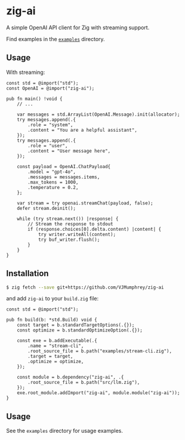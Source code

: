 # zig-ai

A simple OpenAI API client for Zig with streaming support.

Find examples in the [`examples`](./examples) directory.

## Usage

With streaming:

```zig
const std = @import("std");
const OpenAI = @import("zig-ai");

pub fn main() !void {
    // ...

    var messages = std.ArrayList(OpenAI.Message).init(allocator);
    try messages.append(.{
        .role = "system",
        .content = "You are a helpful assistant",
    });
    try messages.append(.{
        .role = "user",
        .content = "User message here",
    });

    const payload = OpenAI.ChatPayload{
        .model = "gpt-4o",
        .messages = messages.items,
        .max_tokens = 1000,
        .temperature = 0.2,
    };

    var stream = try openai.streamChat(payload, false);
    defer stream.deinit();

    while (try stream.next()) |response| {
        // Stream the response to stdout
        if (response.choices[0].delta.content) |content| {
            try writer.writeAll(content);
            try buf_writer.flush();
        }
    }
}
```

## Installation

```bash
$ zig fetch --save git+https://github.com/VJMumphrey/zig-ai
```

and add `zig-ai` to your `build.zig` file:

```zig
const std = @import("std");

pub fn build(b: *std.Build) void {
    const target = b.standardTargetOptions(.{});
    const optimize = b.standardOptimizeOption(.{});

    const exe = b.addExecutable(.{
        .name = "stream-cli",
        .root_source_file = b.path("examples/stream-cli.zig"),
        .target = target,
        .optimize = optimize,
    });

    const module = b.dependency("zig-ai", .{
        .root_source_file = b.path("src/llm.zig"),
    });
    exe.root_module.addImport("zig-ai", module.module("zig-ai"));
}
```

## Usage

See the `examples` directory for usage examples.

